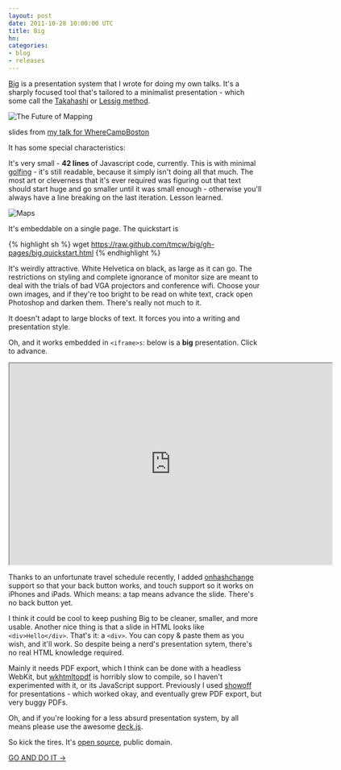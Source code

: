 ```yaml
---
layout: post
date: 2011-10-28 10:00:00 UTC
title: Big
hn: 
categories:
- blog
- releases
---
```


[Big](http://github.com/tmcw/big) is a presentation system that I wrote for
doing my own talks. It's a sharply focused tool that's tailored to a minimalist
presentation - which some call the
[Takahashi](http://en.wikipedia.org/wiki/Takahashi_method) or
[Lessig method](http://en.wikipedia.org/wiki/Lawrence_Lessig#Lessig_Method).

![The Future of Mapping](http://farm7.static.flickr.com/6058/6287219769_24c8ff44a1_z.jpg)

<span class='image-credit'>slides from
  <a href='http://macwright.org/presentations/wherecampboston2/#0'>my talk for WhereCampBoston</a>
</span>

It has some special characteristics:

It's very small - **42 lines** of Javascript code, currently.
This is with minimal
[golfing](http://en.wikipedia.org/wiki/Code_golf) - it's still readable,
because it simply isn't doing all that much. The most art or cleverness
that it's ever required was figuring out that text should start huge and
go smaller until it was small enough - otherwise you'll always have a line
breaking on the last iteration. Lesson learned.

![Maps](http://farm7.static.flickr.com/6237/6287739754_b484ba2d3d_z.jpg)

It's embeddable on a single page. The quickstart is

{% highlight sh %}
wget https://raw.github.com/tmcw/big/gh-pages/big.quickstart.html
{% endhighlight %}

It's weirdly attractive. White Helvetica on black, as large as it can go.
The restrictions on styling and complete ignorance of monitor size are
meant to deal with the trials of bad VGA projectors and conference wifi.
Choose your own images, and if they're too bright to be read on white
text, crack open Photoshop and darken them. There's really not much
to it.

It doesn't adapt to large blocks of text. It forces you into a writing
and presentation style.

Oh, and it works embedded in `<iframe>s`: below is a **big** presentation. Click to advance.

<iframe width='640' height='400' src='http://macwright.org/presentations/wherecampboston2/#0'></iframe>

Thanks to an unfortunate travel schedule recently, I added
[onhashchange](https://developer.mozilla.org/en/DOM/window.onhashchange)
support so that your back button works, and touch support so it
works on iPhones and iPads. Which means: a tap means advance the slide.
There's no back button yet.

I think it could be cool to keep pushing Big to be cleaner, smaller, and
more usable. Another nice thing is that a slide in HTML looks like
`<div>Hello</div>`. That's it: a `<div>`. You can copy & paste them as
you wish, and it'll work. So despite being a nerd's presentation sytem,
there's no real HTML knowledge required.

Mainly it needs PDF export, which I think can be done with a headless
WebKit, but [wkhtmltopdf](http://code.google.com/p/wkhtmltopdf/) is
horribly slow to compile, so I haven't experimented with it, or its JavaScript
support. Previously I used [showoff](https://github.com/schacon/showoff)
for presentations - which worked okay, and eventually grew PDF export, but
very buggy PDFs.

Oh, and if you're looking for a less absurd presentation system, by all
means please use the awesome [deck.js](http://imakewebthings.github.com/deck.js/).

So kick the tires. It's [open source](https://github.com/tmcw/big),
public domain.

<div class='link-block'>
  <a href='http://github.com/tmcw/big'>GO AND DO IT →</a>
</div>
